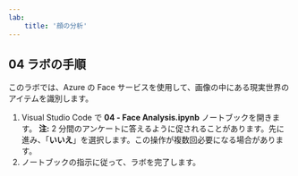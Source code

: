 ```yaml
---
lab:
    title: '顔の分析'
---
```


## 04 ラボの手順
このラボでは、Azure の Face サービスを使用して、画像の中にある現実世界のアイテムを識別します。

1.  Visual Studio Code で **04 - Face Analysis.ipynb** ノートブックを開きます。
    **注:** 2 分間のアンケートに答えるように促されることがあります。先に進み、「**いいえ**」を選択します。この操作が複数回必要になる場合があります。
2.  ノートブックの指示に従って、ラボを完了します。
